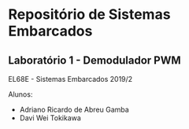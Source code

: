 ﻿# Repositório de Sistemas Embarcados
## Laboratório 1 - Demodulador PWM
EL68E - Sistemas Embarcados 2019/2

Alunos:
* Adriano Ricardo de Abreu Gamba
* Davi Wei Tokikawa


